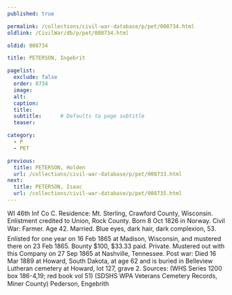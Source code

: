 ```yaml
---
published: true

permalink: /collections/civil-war-database/p/pet/008734.html
oldlink: /CivilWar/db/p/pet/008734.html

oldid: 008734

title: PETERSON, Ingebrit

pagelist:
  exclude: false
  order: 8734
  image: 
  alt:
  caption:
  title:
  subtitle:      # Defaults to page subtitle
  teaser:

category: 
  - P 
  - PET

previous:
  title: PETERSON, Holden
  url: /collections/civil-war-database/p/pet/008733.html  
next:
  title: PETERSON, Isaac
  url: /collections/civil-war-database/p/pet/008735.html   
---
```

WI 46th Inf Co C. Residence: Mt. Sterling, Crawford County, Wisconsin. Enlistment credited to Union, Rock County. Born 8 Oct 1826 in Norway. Civil War: Farmer. Age 42. Married. Blue eyes, dark hair, dark complexion, 5&#146;3&#148;. Enlisted for one year on 16 Feb 1865 at Madison, Wisconsin, and mustered there on 23 Feb 1865. Bounty $100, $33.33 paid. Private. Mustered out with this Company on 27 Sep 1865 at Nashville, Tennessee. Post war: Died 16 Mar 1889 at Howard, South Dakota, at age 62 and is buried in Belleview Lutheran cemetery at Howard, lot 127, grave 2. Sources: (WHS Series 1200 box 186-4,19; red book vol 51) (SDSHS WPA Veterans Cemetery Records, Miner County) &#147;Pederson, Engebrith&#148;